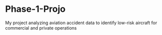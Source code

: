 # Phase-1-Projo
My project analyzing aviation accident data to identify low-risk aircraft for commercial and private operations
